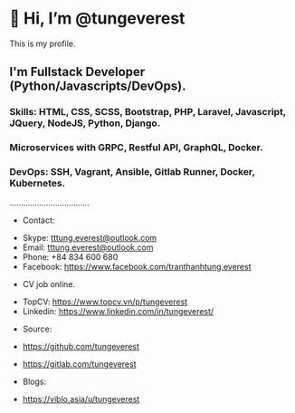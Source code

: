 # 👋 Hi, I’m @tungeverest
This is my profile.

## I'm Fullstack Developer (Python/Javascripts/DevOps).
### Skills: HTML, CSS, SCSS, Bootstrap, PHP, Laravel, Javascript, JQuery, NodeJS, Python, Django.

### Microservices with GRPC, Restful API, GraphQL, Docker.

### DevOps: SSH, Vagrant, Ansible, Gitlab Runner, Docker, Kubernetes.

...................................

+ Contact:
- Skype: tttung.everest@outlook.com
- Email: tttung.everest@outlook.com
- Phone: +84 834 600 680
- Facebook: https://www.facebook.com/tranthanhtung.everest

+ CV job online.
- TopCV: https://www.topcv.vn/p/tungeverest
- Linkedin: https://www.linkedin.com/in/tungeverest/

+ Source:

- https://github.com/tungeverest

- https://gitlab.com/tungeverest

+ Blogs:
- https://viblo.asia/u/tungeverest

<!---
tungeverest/tungeverest is a ✨ special ✨ repository because its `README.md` (this file) appears on your GitHub profile.
You can click the Preview link to take a look at your changes.
--->
